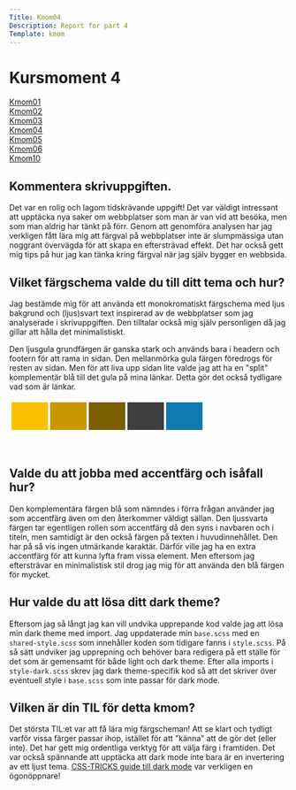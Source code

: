 ```yaml
---
Title: Kmom04
Description: Report for part 4
Template: kmom
---
```


Kursmoment 4
==================
<div class="sidebar">
    <p>
        <a href="%base_url%/report/kmom01">Kmom01</a></li><br>
        <a href="%base_url%/report/kmom02">Kmom02</a></li><br>
        <a href="%base_url%/report/kmom03">Kmom03</a></li><br>
        <a href="%base_url%/report/kmom04"><u>Kmom04</u></a></li><br>
        <a href="%base_url%/report/kmom05">Kmom05</a></li><br>
        <a href="%base_url%/report/kmom06">Kmom06</a></li><br>
        <a href="%base_url%/report/kmom10">Kmom10</a></li><br>
    </p>
</div>

<div class="content">
<h2>Kommentera skrivuppgiften.</h2>
    <p>Det var en rolig och lagom tidskrävande uppgift! Det var väldigt intressant att upptäcka nya saker om webbplatser som man är van vid att besöka, men som man aldrig har tänkt på förr. Genom att genomföra analysen har jag verkligen fått lära mig att färgval på webbplatser inte är slumpmässiga utan noggrant övervägda för att skapa en eftersträvad effekt. Det har också gett mig tips på hur jag kan tänka kring färgval när jag själv bygger en webbsida.</p>

<h2>Vilket färgschema valde du till ditt tema och hur?</h2>
    <p>Jag bestämde mig för att använda ett monokromatiskt färgschema med ljus bakgrund och (ljus)svart text inspirerad av de webbplatser som jag analyserade i skrivuppgiften. Den tilltalar också mig själv personligen då jag gillar att hålla det minimalistiskt.</p>
    <p>Den ljusgula grundfärgen är ganska stark och används bara i headern och footern för att rama in sidan. Den mellanmörka gula färgen föredrogs för resten av sidan. Men för att liva upp sidan lite valde jag att ha en "split" komplementär blå till det gula på mina länkar. Detta gör det också tydligare vad som är länkar.</p>
    <table style="border-spacing: 4px; border-collapse: separate">
        <tr>
            <td style="height: 50px; width: 50px; background-color: #fbc100">
            <td style="height: 50px; width: 50px; background-color: #c79800">
            <td style="height: 50px; width: 50px; background-color: #7a5e00">
            <td style="height: 50px; width: 50px; background-color: #3e3e3f">
            <td style="height: 50px; width: 50px; background-color: #1179ad">
        </tr>
    </table>
    <br>

<h2>Valde du att jobba med accentfärg och isåfall hur?</h2>
    <p> Den komplementära färgen blå som nämndes i förra frågan använder jag som accentfärg även om den återkommer väldigt sällan. Den ljussvarta färgen tar egentligen rollen som accentfärg då den syns i navbaren och i titeln, men samtidigt är den också färgen på texten i huvudinnehållet. Den har på så vis ingen utmärkande karaktär. Därför ville jag ha en extra accentfärg för att kunna lyfta fram vissa element. Men eftersom jag eftersträvar en minimalistisk stil drog jag mig för att använda den blå färgen för mycket. </p>

<h2>Hur valde du att lösa ditt dark theme?</h2>
    <p>Eftersom jag så långt jag kan vill undvika upprepande kod valde jag att lösa min dark theme med import. Jag uppdaterade min <code>base.scss</code> med en <code>shared-style.scss</code> som innehåller koden som tidigare fanns i <code>style.scss</code>. På så sätt undviker jag upprepning och behöver bara redigera på ett ställe för det som är gemensamt för både light och dark theme. Efter alla imports i <code>style-dark.scss</code> skrev jag dark theme-specifik kod så att det skriver över eventuell style i <code>base.scss</code> som inte passar för dark mode.</p>

<h2>Vilken är din TIL för detta kmom?</h2>
    <p>Det största TIL:et var att få lära mig färgscheman! Att se klart och tydligt varför vissa färger passar ihop, istället för att "känna" att de gör det (eller inte). Det har gett mig ordentliga verktyg för att välja färg i framtiden. Det var också spännande att upptäcka att dark mode inte bara är en invertering av ett ljust tema. <a href="https://css-tricks.com/a-complete-guide-to-dark-mode-on-the-web/#design">CSS-TRICKS guide till dark mode</a> var verkligen en ögonöppnare!</p>
</div>

<a class="arrow-up" href="?" aria-label="Go to top of page"><i class="fas fa-arrow-circle-up"></i></a>
